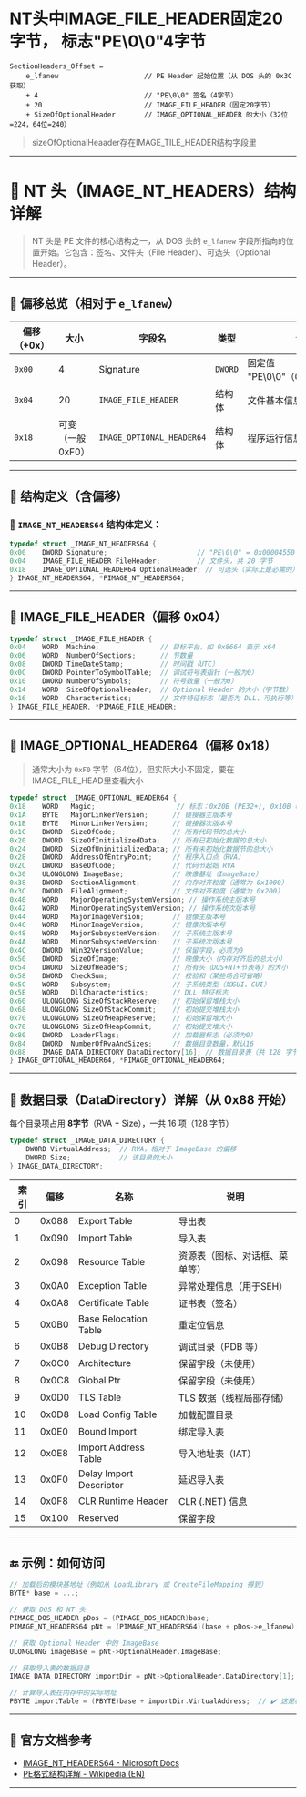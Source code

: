 # NT头中IMAGE_FILE_HEADER固定20字节， 标志"PE\0\0"4字节
```
SectionHeaders_Offset = 
    e_lfanew                     // PE Header 起始位置（从 DOS 头的 0x3C 获取）
    + 4                          // "PE\0\0" 签名（4字节）
    + 20                         // IMAGE_FILE_HEADER（固定20字节）
    + SizeOfOptionalHeader       // IMAGE_OPTIONAL_HEADER 的大小（32位=224，64位=240）
```
> sizeOfOptionalHeaader存在IMAGE_TILE_HEADER结构字段里


---

# 📘 NT 头（IMAGE\_NT\_HEADERS）结构详解

> NT 头是 PE 文件的核心结构之一，从 DOS 头的 `e_lfanew` 字段所指向的位置开始。它包含：签名、文件头（File Header）、可选头（Optional Header）。

---

## 🔧 偏移总览（相对于 `e_lfanew`）

| 偏移（+0x） | 大小          | 字段名                       | 类型      | 说明                       |
| ------- | ----------- | ------------------------- | ------- | ------------------------ |
| `0x00`  | 4           | Signature                 | `DWORD` | 固定值 "PE\0\0"（0x00004550） |
| `0x04`  | 20          | `IMAGE_FILE_HEADER`       | 结构体     | 文件基本信息                   |
| `0x18`  | 可变（一般 0xF0） | `IMAGE_OPTIONAL_HEADER64` | 结构体     | 程序运行信息、数据目录              |

---

## 🧱 结构定义（含偏移）

### 🔹 `IMAGE_NT_HEADERS64` 结构体定义：

```cpp
typedef struct _IMAGE_NT_HEADERS64 {
0x00    DWORD Signature;                      // "PE\0\0" = 0x00004550
0x04    IMAGE_FILE_HEADER FileHeader;         // 文件头，共 20 字节
0x18    IMAGE_OPTIONAL_HEADER64 OptionalHeader; // 可选头（实际上是必需的）
} IMAGE_NT_HEADERS64, *PIMAGE_NT_HEADERS64;
```

---

## 🧩 IMAGE\_FILE\_HEADER（偏移 0x04）

```cpp
typedef struct _IMAGE_FILE_HEADER {
0x04    WORD  Machine;               // 目标平台，如 0x8664 表示 x64
0x06    WORD  NumberOfSections;      // 节数量
0x08    DWORD TimeDateStamp;         // 时间戳（UTC）
0x0C    DWORD PointerToSymbolTable;  // 调试符号表指针（一般为0）
0x10    DWORD NumberOfSymbols;       // 符号数量（一般为0）
0x14    WORD  SizeOfOptionalHeader;  // Optional Header 的大小（字节数）
0x16    WORD  Characteristics;       // 文件特征标志（是否为 DLL、可执行等）,官方头文件有定义
} IMAGE_FILE_HEADER, *PIMAGE_FILE_HEADER;
```

---

## 🧩 IMAGE\_OPTIONAL\_HEADER64（偏移 0x18）

> 通常大小为 `0xF0` 字节（64位），但实际大小不固定，要在IMAGE_FILE_HEAD里查看大小

```cpp
typedef struct _IMAGE_OPTIONAL_HEADER64 {
0x18    WORD   Magic;                    // 标志：0x20B (PE32+), 0x10B (PE32)
0x1A    BYTE   MajorLinkerVersion;      // 链接器主版本号
0x1B    BYTE   MinorLinkerVersion;      // 链接器次版本号
0x1C    DWORD  SizeOfCode;              // 所有代码节的总大小
0x20    DWORD  SizeOfInitializedData;   // 所有已初始化数据的总大小
0x24    DWORD  SizeOfUninitializedData; // 所有未初始化数据节的总大小
0x28    DWORD  AddressOfEntryPoint;     // 程序入口点（RVA）
0x2C    DWORD  BaseOfCode;              // 代码节起始 RVA
0x30    ULONGLONG ImageBase;            // 映像基址（ImageBase）
0x38    DWORD  SectionAlignment;        // 内存对齐粒度（通常为 0x1000）
0x3C    DWORD  FileAlignment;           // 文件对齐粒度（通常为 0x200）
0x40    WORD   MajorOperatingSystemVersion; // 操作系统主版本号
0x42    WORD   MinorOperatingSystemVersion; // 操作系统次版本号
0x44    WORD   MajorImageVersion;       // 镜像主版本号
0x46    WORD   MinorImageVersion;       // 镜像次版本号
0x48    WORD   MajorSubsystemVersion;   // 子系统主版本号
0x4A    WORD   MinorSubsystemVersion;   // 子系统次版本号
0x4C    DWORD  Win32VersionValue;       // 保留字段，必须为0
0x50    DWORD  SizeOfImage;             // 映像大小（内存对齐后的总大小）
0x54    DWORD  SizeOfHeaders;           // 所有头（DOS+NT+节表等）的大小
0x58    DWORD  CheckSum;                // 校验和（某些场合可省略）
0x5C    WORD   Subsystem;               // 子系统类型（如GUI、CUI）
0x5E    WORD   DllCharacteristics;      // DLL 特征标志
0x60    ULONGLONG SizeOfStackReserve;   // 初始保留堆栈大小
0x68    ULONGLONG SizeOfStackCommit;    // 初始提交堆栈大小
0x70    ULONGLONG SizeOfHeapReserve;    // 初始保留堆大小
0x78    ULONGLONG SizeOfHeapCommit;     // 初始提交堆大小
0x80    DWORD  LoaderFlags;             // 加载器标志（必须为0）
0x84    DWORD  NumberOfRvaAndSizes;     // 数据目录数量，默认16
0x88    IMAGE_DATA_DIRECTORY DataDirectory[16]; // 数据目录表（共 128 字节）
} IMAGE_OPTIONAL_HEADER64, *PIMAGE_OPTIONAL_HEADER64;
```

---

## 📁 数据目录（DataDirectory）详解（从 0x88 开始）

每个目录项占用 **8字节**（RVA + Size），一共 16 项（128 字节）

```cpp
typedef struct _IMAGE_DATA_DIRECTORY {
    DWORD VirtualAddress;  // RVA，相对于 ImageBase 的偏移
    DWORD Size;            // 该目录的大小
} IMAGE_DATA_DIRECTORY;
```

| 索引 | 偏移    | 名称                      | 说明              |
| -- | ----- | ----------------------- | --------------- |
| 0  | 0x088 | Export Table            | 导出表             |
| 1  | 0x090 | Import Table            | 导入表             |
| 2  | 0x098 | Resource Table          | 资源表（图标、对话框、菜单等） |
| 3  | 0x0A0 | Exception Table         | 异常处理信息（用于SEH）   |
| 4  | 0x0A8 | Certificate Table       | 证书表（签名）         |
| 5  | 0x0B0 | Base Relocation Table   | 重定位信息           |
| 6  | 0x0B8 | Debug Directory         | 调试目录（PDB 等）     |
| 7  | 0x0C0 | Architecture            | 保留字段（未使用）       |
| 8  | 0x0C8 | Global Ptr              | 保留字段（未使用）       |
| 9  | 0x0D0 | TLS Table               | TLS 数据（线程局部存储）  |
| 10 | 0x0D8 | Load Config Table       | 加载配置目录          |
| 11 | 0x0E0 | Bound Import            | 绑定导入表           |
| 12 | 0x0E8 | Import Address Table    | 导入地址表（IAT）      |
| 13 | 0x0F0 | Delay Import Descriptor | 延迟导入表           |
| 14 | 0x0F8 | CLR Runtime Header      | CLR (.NET) 信息   |
| 15 | 0x100 | Reserved                | 保留字段            |

---

## 🔚 示例：如何访问

```cpp
// 加载后的模块基地址（例如从 LoadLibrary 或 CreateFileMapping 得到）
BYTE* base = ...;

// 获取 DOS 和 NT 头
PIMAGE_DOS_HEADER pDos = (PIMAGE_DOS_HEADER)base;
PIMAGE_NT_HEADERS64 pNt = (PIMAGE_NT_HEADERS64)(base + pDos->e_lfanew);

// 获取 Optional Header 中的 ImageBase
ULONGLONG imageBase = pNt->OptionalHeader.ImageBase;

// 获取导入表的数据目录
IMAGE_DATA_DIRECTORY importDir = pNt->OptionalHeader.DataDirectory[1];

// 计算导入表在内存中的实际地址
PBYTE importTable = (PBYTE)base + importDir.VirtualAddress;  // ✔️ 这是相对于加载地址的

```

---

## 🔗 官方文档参考

* [IMAGE\_NT\_HEADERS64 - Microsoft Docs](https://learn.microsoft.com/en-us/windows/win32/api/winnt/ns-winnt-image_nt_headers64)
* [PE格式结构详解 - Wikipedia (EN)](https://en.wikipedia.org/wiki/Portable_Executable)

---
